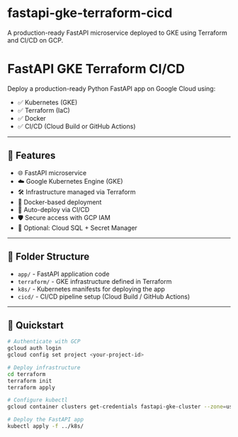 # fastapi-gke-terraform-cicd
A production-ready FastAPI microservice deployed to GKE using Terraform and CI/CD on GCP.

# FastAPI GKE Terraform CI/CD

Deploy a production-ready Python FastAPI app on Google Cloud using:
- ✅ Kubernetes (GKE)
- ✅ Terraform (IaC)
- ✅ Docker
- ✅ CI/CD (Cloud Build or GitHub Actions)

---

## 📌 Features

- 🌐 FastAPI microservice
- ☁️ Google Kubernetes Engine (GKE)
- 🛠️ Infrastructure managed via Terraform
- 🐳 Docker-based deployment
- 🔁 Auto-deploy via CI/CD
- 🛡️ Secure access with GCP IAM
- 💾 Optional: Cloud SQL + Secret Manager

---

## 📂 Folder Structure

- `app/` - FastAPI application code
- `terraform/` - GKE infrastructure defined in Terraform
- `k8s/` - Kubernetes manifests for deploying the app
- `cicd/` - CI/CD pipeline setup (Cloud Build / GitHub Actions)

---

## 🚀 Quickstart

```bash
# Authenticate with GCP
gcloud auth login
gcloud config set project <your-project-id>

# Deploy infrastructure
cd terraform
terraform init
terraform apply

# Configure kubectl
gcloud container clusters get-credentials fastapi-gke-cluster --zone=us-central1-a

# Deploy the FastAPI app
kubectl apply -f ../k8s/

